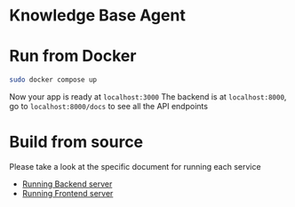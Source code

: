 # Knowledge Base Agent

# Run from Docker

```bash
sudo docker compose up
```

Now your app is ready at `localhost:3000`
The backend is at `localhost:8000`, go to `localhost:8000/docs` to see all the API endpoints

# Build from source

Please take a look at the specific document for running each service

- [Running Backend server](./backend/README.md)
- [Running Frontend server](./frontend/README.md)
